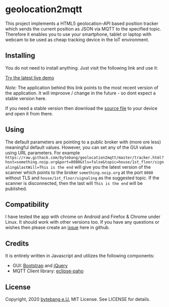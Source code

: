 # geolocation2mqtt

This project implements a HTML5 geolocation-API based position tracker which sends the current position as JSON via MQTT to the specified topic. Therefore it enables you to use your smartphone, tablet or laptop with webcam to be used as cheap tracking device in the IoT environment.

## Installing

You do not need to install anything. Just visit the following link and use it:

[Try the latest live demo](https://tinyurl.com/geolocation2mqtt)

*Note:* The application behind this link points to the most recent version of the application.
It will improove / change in the future - so dont expect a stable version here.

If you need a stable version then download the [source file](https://raw.githubusercontent.com/bytebang/geolocation2mqtt/master/tracker.html) to your device and open it from there. 

## Using

The default parameters are pointing to a public broker with (more ore less) meaningful default values. However, you can set any of the GUI values using URL parameters. For example
`https://raw.githack.com/bytebang/geolocation2mqtt/master/tracker.html?host=something.noip.org&port=8080&tls=false&topic=house/1st_floor/signaling&lastWill=This is the end` will give you the latest version of the scanner which points to the broker `something.noip.org` at the port `8080` without TLS and `house/1st_floor/signaling` as the suggested topic. If the scanner is disconnected, then the last will `This is the end` will be published.

## Compatibility

I have tested the app with chrome on Android and Firefox & Chrome under Linux. It should work with other versions too.
If you have any questions or wishes then please create an [issue](https://github.com/bytebang/geolocation2mqtt/issues) here in github.


## Credits

It is entirely written in Javascript and utilizes the following components:

* GUI: [Bootstrap](https://getbootstrap.com/) and [jQuery](https://jquery.com/)
* MQTT Client library: [eclipse-paho](https://www.eclipse.org/paho/clients/js/)


## License

Copyright, 2020 [bytebang e.U.](http://www.bytebang.at)
MIT License. See LICENSE for details.
